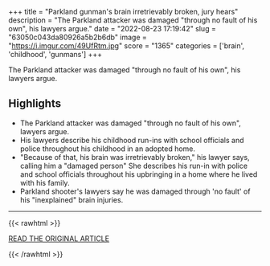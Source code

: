 +++
title = "Parkland gunman's brain irretrievably broken, jury hears"
description = "The Parkland attacker was damaged \"through no fault of his own\", his lawyers argue."
date = "2022-08-23 17:19:42"
slug = "63050c043da80926a5b2b6db"
image = "https://i.imgur.com/49UfRtm.jpg"
score = "1365"
categories = ['brain', 'childhood', 'gunmans']
+++

The Parkland attacker was damaged \"through no fault of his own\", his lawyers argue.

## Highlights

- The Parkland attacker was damaged "through no fault of his own", lawyers argue.
- His lawyers describe his childhood run-ins with school officials and police throughout his childhood in an adopted home.
- "Because of that, his brain was irretrievably broken," his lawyer says, calling him a "damaged person" She describes his run-in with police and school officials throughout his upbringing in a home where he lived with his family.
- Parkland shooter's lawyers say he was damaged through 'no fault' of his "inexplained" brain injuries.

---

{{< rawhtml >}}
  <p class="article-category">
    <a target="_blank" href="https://www.bbc.com/news/world-us-canada-62640447">READ THE ORIGINAL ARTICLE</a>
  </p>
{{< /rawhtml >}}
